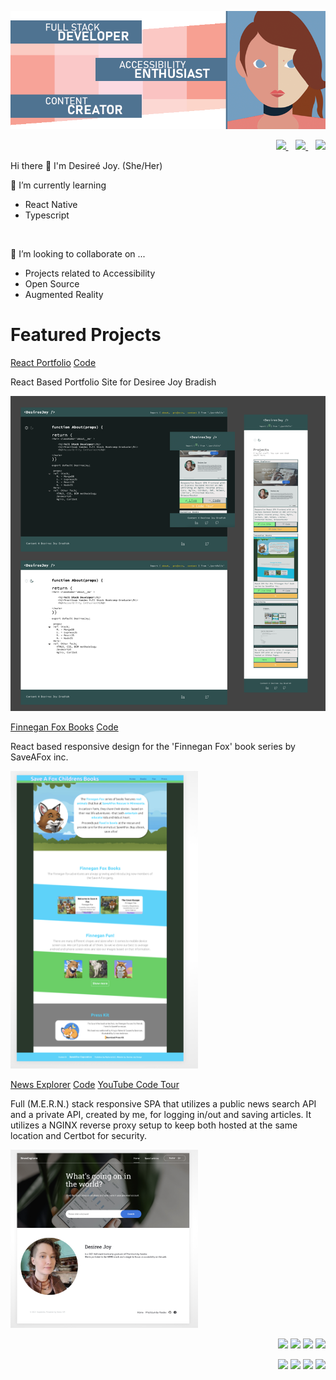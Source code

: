 <p align='center'>
	<IMG SRC='GitHub-Profile.png'>
		</p>

	
<p align='right'>
  <a href="https://www.linkedin.com/in/desireejoy/">
    <img src="https://img.shields.io/badge/linkedin-%230077B5.svg?&style=for-the-badge&logo=linkedin&logoColor=white" />
  </a>&nbsp;&nbsp;
   <a href="https://twitter.com/thinkLikeADev">
    <img src="https://img.shields.io/badge/twitter-%231DA1F2.svg?&style=for-the-badge&logo=twitter&logoColor=white" />
  </a>&nbsp;&nbsp;
     <a href="mailto:desireebradish@gmail.com">
 <img src="https://img.shields.io/badge/gmail-D14836?&style=for-the-badge&logo=gmail&logoColor=white" />
	</a>
</p>
	
Hi there 👋 I'm Desireé Joy. (She/Her)
	
🔭 I’m currently learning
	<ul>
	<li>React Native</li>
	<li>Typescript</li>
	</ul>
&nbsp;&nbsp;

👥 I’m looking to collaborate on ...
	<ul><li>Projects related to Accessibility</li>
		<li>Open Source</li>
		<li>Augmented Reality</li>
	</ul>
	

	
<h1>Featured Projects</h1>

[React Portfolio](https://desireejoy.github.io/DesireeJoy_Portfolio/) [Code](https://github.com/DesireeJoy/DesireeJoy_Portf_Code)

React Based Portfolio Site for Desiree Joy Bradish

<IMG SRC='DJBReact-Site-Preview.png' width='800px'>

[Finnegan Fox Books](https://desireejoy.github.io/SaveAFox-temp/) [Code](https://github.com/DesireeJoy/SaveAFox)

React based responsive design for the 'Finnegan Fox' book series by SaveAFox inc.

<IMG SRC='Fox-Site-Preview.png' width='300px'>

[News Explorer](https://djbnews.students.nomoreparties.sbs/) [Code](https://github.com/DesireeJoy/news-explorer-full)
	[YouTube Code Tour](https://www.youtube.com/watch?v=FTztV9q4i1c)

Full (M.E.R.N.) stack responsive SPA that utilizes a public news search API and a private API, created by me, for logging in/out and saving articles. It utilizes a NGINX reverse proxy setup to keep both hosted at the same location and Certbot for security.
	
<IMG SRC='News-Explorer-Preview.png' width='300px'>

	
<p align='right'>
	    <img src='https://img.shields.io/badge/HTML5-E34F26?style=for-the-badge&logo=html5&logoColor=white'>
	  <img src='https://img.shields.io/badge/CSS3-1572B6?style=for-the-badge&logo=css3&logoColor=white'>
	  <img src='https://img.shields.io/badge/JavaScript-F7DF1E?style=for-the-badge&logo=javascript&logoColor=black'>
	  <img src='https://img.shields.io/badge/Node.js-43853D?style=for-the-badge&logo=node.js&logoColor=white'>
</p>
<p align='right'>
	  <img src='https://img.shields.io/badge/React-20232A?style=for-the-badge&logo=react&logoColor=61DAFB'>
	  <img src='https://img.shields.io/badge/MongoDB-4EA94B?style=for-the-badge&logo=mongodb&logoColor=white'>
	  <img src='https://img.shields.io/badge/React_Router-CA4245?style=for-the-badge&logo=react-router&logoColor=white'>
	  <img src='https://img.shields.io/badge/Express.js-404D59?style=for-the-badge'></p>
</p>
